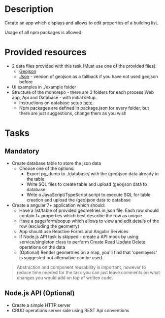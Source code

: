 # Description

Create an app which displays and allows to edit properties of a building list.

Usage of all npm packages is allowed.

# Provided resources

* 2 data files provided with this task (Must use one of the provided files):
  * [Geojson](buildings.geojson)
  * [Json](buildings.json) - version of geojson as a fallback if you have not used geojson before
* UI examples in ./example folder
* Structure of the monorepo - there are 3 folders for each process Web app, Api and Database - with initial setup. 
   * Instructions on database setup [here](./database/SETUP.md).
   * Npm packages are defined in package.json for every folder, but there are just suggestions, change them as you wish


# Tasks

## Mandatory

* Create database table to store the json data
  * Choose one of the options:
    * Export pg_dump to ./database/ with the (geo)json data already in the table
    * Write SQL files to create table and upload (geo)json data to database
    * Write a JavaScript/TypeScript script to execute SQL for table creation and upload the (geo)json data to database
* Create a angular 7+ application which should:
  * Have a list/table of provided geometries in json file. Each row should contain 1+ properties which best describe the row as unique
  * Have a page/form/popup which allows to view and edit details of the row (excluding the geometry)
  * App should use Reactive Forms and Angular Services
  * If Node.js API task is skipped - create a API mock by using service/singleton class to perform Create Read Update Delete operations on the data
  * (Optional) Render geometries on a map, you'll find that 'openlayers' is suggested but alternative can be used.

> Abstraction and component reusability is important, however to reduce time needed for the task you can just leave comments on what changes you would add
> on top of written code.

## Node.js API (Optional)

* Create a simple HTTP server
* CRUD operations server side using REST Api conventions 
